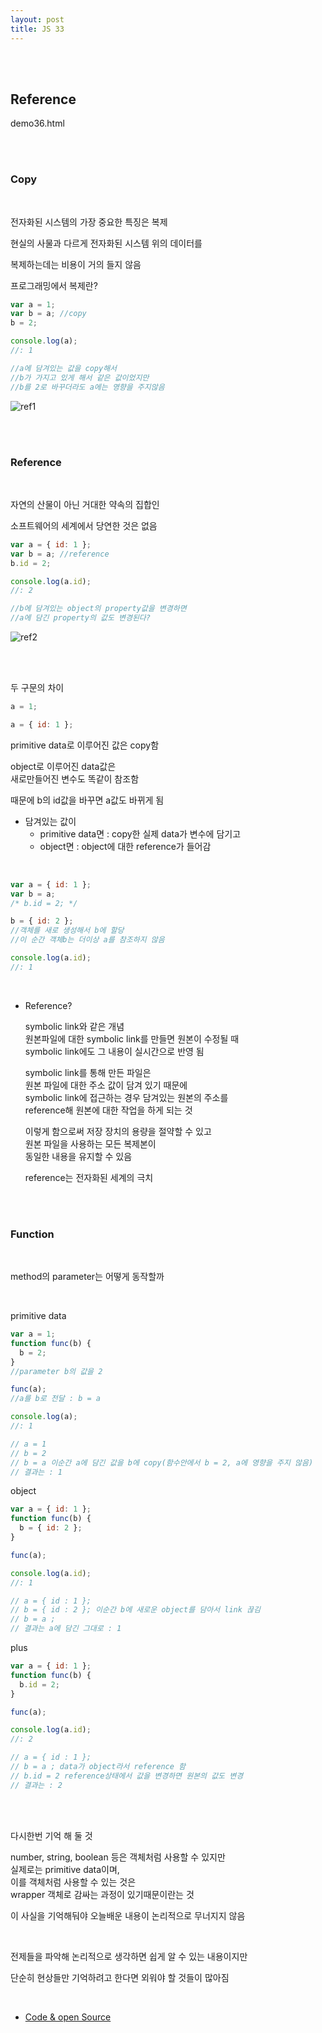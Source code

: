 ```yaml
---
layout: post
title: JS 33
---
```


<br><br>

## Reference

demo36.html

<br><br>

### Copy

<br>

전자화된 시스템의 가장 중요한 특징은 복제

현실의 사물과 다르게 전자화된 시스템 위의 데이터를

복제하는데는 비용이 거의 들지 않음

프로그래밍에서 복제란?

```javascript
var a = 1;
var b = a; //copy
b = 2;

console.log(a);
//: 1

//a에 담겨있는 값을 copy해서
//b가 가지고 있게 해서 같은 값이었지만
//b를 2로 바꾸더라도 a에는 영향을 주지않음
```

![ref1](https://ifh.cc/g/DRda2d.png)

<br><br>

### Reference

<br>

자연의 산물이 아닌 거대한 약속의 집합인

소프트웨어의 세계에서 당연한 것은 없음

```javascript
var a = { id: 1 };
var b = a; //reference
b.id = 2;

console.log(a.id);
//: 2

//b에 담겨있는 object의 property값을 변경하면
//a에 담긴 property의 값도 변경된다?
```

![ref2](https://ifh.cc/g/bnAl5o.png)

<br><br>

두 구문의 차이

```javascript
a = 1;
```

```javascript
a = { id: 1 };
```

primitive data로 이루어진 값은 copy함

object로 이루어진 data값은 <br>
새로만들어진 변수도 똑같이 참조함

때문에 b의 id값을 바꾸면 a값도 바뀌게 됨

- 담겨있는 값이
  - primitive data면 : copy한 실제 data가 변수에 담기고
  - object면 : object에 대한 reference가 들어감

<br>

```javascript
var a = { id: 1 };
var b = a;
/* b.id = 2; */

b = { id: 2 };
//객체를 새로 생성해서 b에 할당
//이 순간 객체b는 더이상 a를 참조하지 않음

console.log(a.id);
//: 1
```

<br>

- Reference?

  symbolic link와 같은 개념 <br>
  원본파일에 대한 symbolic link를 만들면 원본이 수정될 때<br>
  symbolic link에도 그 내용이 실시간으로 반영 됨<br>

  symbolic link를 통해 만든 파일은 <br>
  원본 파일에 대한 주소 값이 담겨 있기 때문에 <br>
  symbolic link에 접근하는 경우 담겨있는 원본의 주소를<br>
  reference해 원본에 대한 작업을 하게 되는 것<br>

  이렇게 함으로써 저장 장치의 용량을 절약할 수 있고<br>
  원본 파일을 사용하는 모든 복제본이<br>
  동일한 내용을 유지할 수 있음

  reference는 전자화된 세계의 극치

<br><br>

### Function

<br>

method의 parameter는 어떻게 동작할까

<br>

primitive data

```javascript
var a = 1;
function func(b) {
  b = 2;
}
//parameter b의 값을 2

func(a);
//a를 b로 전달 : b = a

console.log(a);
//: 1

// a = 1
// b = 2
// b = a 이순간 a에 담긴 값을 b에 copy(함수안에서 b = 2, a에 영향을 주지 않음)
// 결과는 : 1
```

object

```javascript
var a = { id: 1 };
function func(b) {
  b = { id: 2 };
}

func(a);

console.log(a.id);
//: 1

// a = { id : 1 };
// b = { id : 2 }; 이순간 b에 새로운 object를 담아서 link 끊김
// b = a ;
// 결과는 a에 담긴 그대로 : 1
```

plus

```javascript
var a = { id: 1 };
function func(b) {
  b.id = 2;
}

func(a);

console.log(a.id);
//: 2

// a = { id : 1 };
// b = a ; data가 object라서 reference 함
// b.id = 2 reference상태에서 값을 변경하면 원본의 값도 변경
// 결과는 : 2
```

<br><br>

다시한번 기억 해 둘 것

number, string, boolean 등은 객체처럼 사용할 수 있지만<br>
실제로는 primitive data이며,<br>
이를 객체처럼 사용할 수 있는 것은<br>
wrapper 객체로 감싸는 과정이 있기때문이란는 것

이 사실을 기억해둬야 오늘배운 내용이 논리적으로 무너지지 않음

<br>

전제들을 파악해 논리적으로 생각하면 쉽게 알 수 있는 내용이지만

단순히 현상들만 기억하려고 한다면 외워야 할 것들이 많아짐

<br>

- [Code & open Source](https://opentutorials.org/course/1189/6340)
